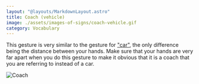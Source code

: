 ```yaml
---
layout: "@layouts/MarkdownLayout.astro"
title: Coach (vehicle)
image: ./assets/images-of-signs/coach-vehicle.gif
category: Vocabulary
---
```


This gesture is very similar to the gesture for ["car"](./car),
the only difference being the distance between your hands.
Make sure that your hands are very far apart when you do this gesture
to make it obvious that it is a coach that you are referring to
instead of a car.

![Coach](@signs/coach-vehicle.gif)
